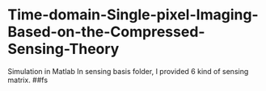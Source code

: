 # Time-domain-Single-pixel-Imaging-Based-on-the-Compressed-Sensing-Theory
 Simulation in Matlab
In sensing basis folder, I provided 6 kind of sensing matrix.
##fs
